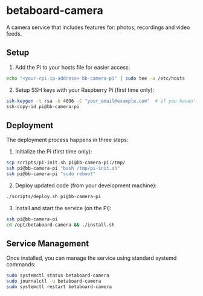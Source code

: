 # betaboard-camera

A camera service that includes features for: photos, recordings and video feeds.

## Setup

1. Add the Pi to your hosts file for easier access:
```bash
echo "<your-rpi-ip-address> bb-camera-pi" | sudo tee -a /etc/hosts
```

2. Setup SSH keys with your Raspberry Pi (first time only):
```bash
ssh-keygen -t rsa -b 4096 -C "your_email@example.com"  # if you haven't got a key pair already
ssh-copy-id pi@bb-camera-pi
```

## Deployment

The deployment process happens in three steps:

1. Initialize the Pi (first time only):
```bash
scp scripts/pi-init.sh pi@bb-camera-pi:/tmp/
ssh pi@bb-camera-pi "bash /tmp/pi-init.sh"
ssh pi@bb-camera-pi "sudo reboot"
```

2. Deploy updated code (from your development machine):
```bash
./scripts/deploy.sh pi@bb-camera-pi
```

3. Install and start the service (on the Pi):
```bash
ssh pi@bb-camera-pi
cd /opt/betaboard-camera && ./install.sh
```

## Service Management

Once installed, you can manage the service using standard systemd commands:

```bash
sudo systemctl status betaboard-camera
sudo journalctl -u betaboard-camera
sudo systemctl restart betaboard-camera
```